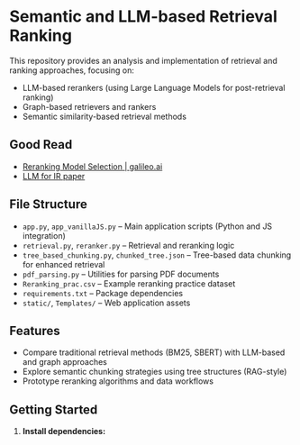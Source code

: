# Semantic and LLM-based Retrieval Ranking

This repository provides an analysis and implementation of retrieval and ranking approaches, focusing on:

- LLM-based rerankers (using Large Language Models for post-retrieval ranking)
- Graph-based retrievers and rankers
- Semantic similarity-based retrieval methods


## Good Read
- [Reranking Model Selection | galileo.ai](https://galileo.ai/blog/mastering-rag-how-to-select-a-reranking-model)
- [LLM for IR paper](https://arxiv.org/abs/2308.07107)

## File Structure

- `app.py`, `app_vanillaJS.py` – Main application scripts (Python and JS integration)
- `retrieval.py`, `reranker.py` – Retrieval and reranking logic
- `tree_based_chunking.py`, `chunked_tree.json` – Tree-based data chunking for enhanced retrieval
- `pdf_parsing.py` – Utilities for parsing PDF documents
- `Reranking_prac.csv` – Example reranking practice dataset
- `requirements.txt` – Package dependencies
- `static/`, `Templates/` – Web application assets

## Features

- Compare traditional retrieval methods (BM25, SBERT) with LLM-based and graph approaches
- Explore semantic chunking strategies using tree structures (RAG-style)
- Prototype reranking algorithms and data workflows

## Getting Started

1. **Install dependencies:**
